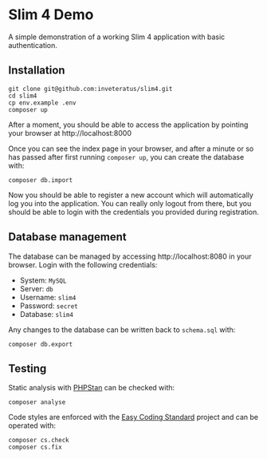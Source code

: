 # Slim 4 Demo

A simple demonstration of a working Slim 4 application with basic authentication.

## Installation

```shell
git clone git@github.com:inveteratus/slim4.git
cd slim4
cp env.example .env
composer up
```

After a moment, you should be able to access the application by pointing your browser at http://localhost:8000

Once you can see the index page in your browser, and after a minute or so has passed after first running `composer up`,
you can create the database with:

```shell
composer db.import
```

Now you should be able to register a new account which will automatically log you into the application. You can really
only logout from there, but you should be able to login with the credentials you provided during registration.

## Database management

The database can be managed by accessing http://localhost:8080 in your browser. Login with the following credentials:

* System: `MySQL`
* Server: `db`
* Username: `slim4`
* Password: `secret`
* Database: `slim4`

Any changes to the database can be written back to `schema.sql` with:

```shell
composer db.export
```

## Testing

Static analysis with [PHPStan](https://phpstan.org/) can be checked with:

```shell
composer analyse
```

Code styles are enforced with the [Easy Coding Standard](https://tomasvotruba.com/blog/zen-config-in-ecs) project
and can be operated with:

```shell
composer cs.check
composer cs.fix
```
